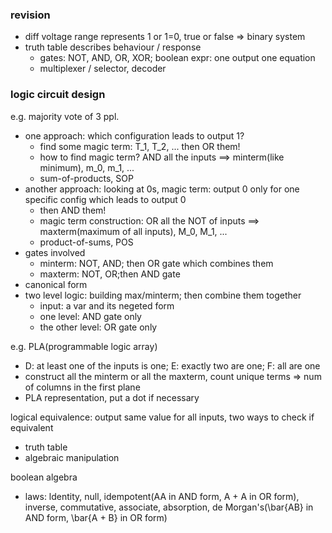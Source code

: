 ### revision

- diff voltage range represents 1 or 1=0, true or false => binary system
- truth table describes behaviour / response
    - gates: NOT, AND, OR, XOR; boolean expr: one output one equation
    - multiplexer / selector, decoder

### logic circuit design

e.g. majority vote of 3 ppl.
- one approach: which configuration leads to output 1?
    - find some magic term: T_1, T_2, ... then OR them!
    - how to find magic term? AND all the inputs ==> minterm(like minimum), m_0, m_1, ...
    - sum-of-products, SOP
- another approach: looking at 0s, magic term: output 0 only for one specific config which leads to output 0
    - then AND them!
    - magic term construction: OR all the NOT of inputs ==> maxterm(maximum of all inputs), M_0, M_1, ...
    - product-of-sums, POS
- gates involved
    - minterm: NOT, AND; then OR gate which combines them
    - maxterm: NOT, OR;then AND gate
- canonical form
- two level logic: building max/minterm; then combine them together
    - input:  a var and its negeted form
    - one level: AND gate only
    - the other level: OR gate only

e.g. PLA(programmable logic array)
- D: at least one of the inputs is one; E: exactly two are one; F: all are one
- construct all the minterm or all the maxterm, count unique terms => num of columns in the first plane
- PLA representation, put a dot if necessary

logical equivalence: output same value for all inputs, two ways to check if equivalent
- truth table
- algebraic manipulation

boolean algebra
- laws: ldentity, null, idempotent(AA in AND form, A + A in OR form), inverse, commutative, associate, absorption, de Morgan's(\bar{AB} in AND form, \bar{A + B} in OR form)
